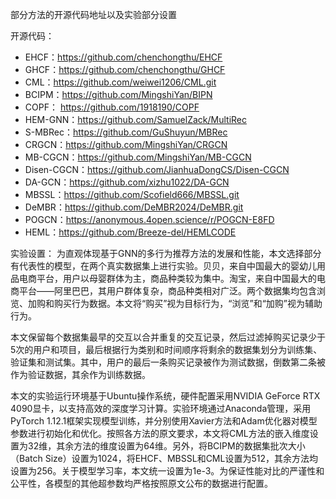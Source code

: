 部分方法的开源代码地址以及实验部分设置

开源代码：
- EHCF：https://github.com/chenchongthu/EHCF
- GHCF：https://github.com/chenchongthu/GHCF
- CML：https://github.com/weiwei1206/CML.git
- BCIPM：https://github.com/MingshiYan/BIPN
- COPF： https://github.com/1918190/COPF
- HEM-GNN：https://github.com/SamuelZack/MultiRec
- S-MBRec：https://github.com/GuShuyun/MBRec
- CRGCN：https://github.com/MingshiYan/CRGCN
- MB-CGCN：https://github.com/MingshiYan/MB-CGCN
- Disen-CGCN：https://github.com/JianhuaDongCS/Disen-CGCN
- DA-GCN：https://github.com/xizhu1022/DA-GCN
- MBSSL：https://github.com/Scofield666/MBSSL.git
- DeMBR：https://github.com/DeMBR2024/DeMBR.git
- POGCN：https://anonymous.4open.science/r/POGCN-E8FD
- HEML：https://github.com/Breeze-del/HEMLCODE

实验设置：
  为直观体现基于GNN的多行为推荐方法的发展和性能，本文选择部分有代表性的模型，在两个真实数据集上进行实验。贝贝，来自中国最大的婴幼儿用品电商平台，用户以母婴群体为主，商品种类较为集中。淘宝，来自中国最大的电商平台——阿里巴巴，其用户群体复杂，商品种类相对广泛。两个数据集均包含浏览、加购和购买行为数据。本文将“购买”视为目标行为，“浏览”和“加购”视为辅助行为。
  
  本文保留每个数据集最早的交互以合并重复的交互记录，然后过滤掉购买记录少于5次的用户和项目，最后根据行为类别和时间顺序将剩余的数据集划分为训练集、验证集和测试集。其中，用户的最后一条购买记录被作为测试数据，倒数第二条被作为验证数据，其余作为训练数据。
  
  本文的实验运行环境基于Ubuntu操作系统，硬件配置采用NVIDIA GeForce RTX 4090显卡，以支持高效的深度学习计算。实验环境通过Anaconda管理，采用PyTorch 1.12.1框架实现模型训练，并分别使用Xavier方法和Adam优化器对模型参数进行初始化和优化。按照各方法的原文要求，本文将CML方法的嵌入维度设置为32维，其余方法的维度设置为64维。另外，将BCIPM的数据集批次大小（Batch Size）设置为1024，将EHCF、MBSSL和CML设置为512，其余方法均设置为256。关于模型学习率，本文统一设置为1e-3。为保证性能对比的严谨性和公平性，各模型的其他超参数均严格按照原文公布的数据进行配置。

